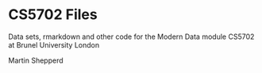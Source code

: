 # CS5702 Files
Data sets, rmarkdown and other code for the Modern Data module CS5702 at Brunel University London

Martin Shepperd

